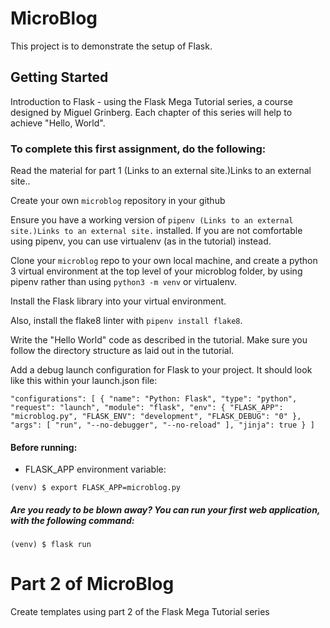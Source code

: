 # MicroBlog 

This project is to demonstrate the setup of Flask.

## Getting Started

Introduction to Flask - using the Flask Mega Tutorial series, a course designed by Miguel Grinberg.  Each chapter of this series will help to achieve "Hello, World".

### To complete this first assignment, do the following:

Read the material for part 1 (Links to an external site.)Links to an external site..

Create your own `microblog` repository in your github

Ensure you have a working version of `pipenv (Links to an external site.)Links to an external site.` installed.  If you are not comfortable using pipenv, you can use virtualenv (as in the tutorial) instead.

Clone your `microblog` repo to your own local machine, and create a python 3 virtual environment at the top level of your microblog folder, by using pipenv rather than using `python3 -m venv` or virtualenv.

Install the Flask library into your virtual environment.

Also, install the flake8 linter with `pipenv install flake8`.

Write the "Hello World" code as described in the tutorial.  Make sure you follow the directory structure as laid out in the tutorial.

Add a debug launch configuration for Flask to your project.  It should look like this within your launch.json file:

`"configurations": [
 {
 "name": "Python: Flask",
 "type": "python",
 "request": "launch",
 "module": "flask",
 "env": {
 "FLASK_APP": "microblog.py",
 "FLASK_ENV": "development",
 "FLASK_DEBUG": "0"
 },
 "args": [
 "run",
 "--no-debugger",
 "--no-reload"
 ],
 "jinja": true
 }
]`

#### Before running:
* FLASK_APP environment variable:

`(venv) $ export FLASK_APP=microblog.py`

##### Are you ready to be blown away? You can run your first web application, with the following command:

`(venv) $ flask run`

# Part 2 of MicroBlog 

Create templates using part 2 of the Flask Mega Tutorial series

